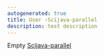 ```yaml
---
autogenerated: true
title: User ›Scijava-parallel
description: test description
---
```


Empty [Scijava-parallel](/software/scijava-parallel)
